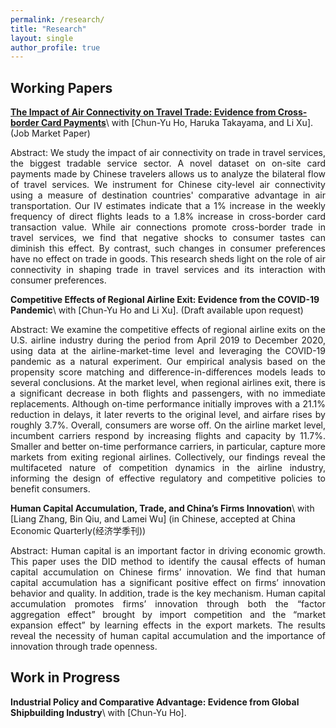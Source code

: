 ```yaml
---
permalink: /research/
title: "Research"
layout: single
author_profile: true
---
```




## Working Papers

**[The Impact of Air Connectivity on Travel Trade: Evidence from Cross-border Card Payments](https://drive.google.com/file/d/1bJCisGsnVB3oo9kHdJQueS54UzZhZ6Pd/view?usp=drive_link)**\\
with [Chun-Yu Ho, Haruka Takayama, and Li Xu]. (Job Market Paper)

<p style="text-align: justify;">
Abstract: We study the impact of air connectivity on trade in travel services, the biggest tradable service sector. A novel dataset on on-site card payments made by Chinese travelers allows us to analyze the bilateral flow of travel services. We instrument for Chinese city-level air connectivity using a measure of destination countries' comparative advantage in air transportation. Our IV estimates indicate that a 1% increase in the weekly frequency of direct flights leads to a 1.8% increase in cross-border card transaction value. While air connections promote cross-border trade in travel services, we find that negative shocks to consumer tastes can diminish this effect. By contrast, such changes in consumer preferences have no effect on trade in goods. This research sheds light on the role of air connectivity in shaping trade in travel services and its interaction with consumer preferences.
</p>


**Competitive Effects of Regional Airline Exit: Evidence from the COVID-19 Pandemic**\\
with [Chun-Yu Ho and Li Xu]. (Draft available upon request)

<!-- *We develop a dynamic spatial growth model to explore the role of trade and internal migration in the process of spatial development and aggregate growth. Growth is shaped by the best global and local ideas that contribute to the local stock of knowledge. Global ideas diffuse more to locations that are relatively more exposed to international trade. Local ideas are diffused across space when workers move to another location. We embed the diffusion of ideas through trade and migration into a multi-country, multi-region framework with international trade, forward-looking dynamic migration decisions, and endogenous capital accumulation. We apply our framework to study the role of initial conditions, international trade, and internal migration on China’s spatial development and aggregate growth during the 1990s and 2000s. We find that initial conditions across space, idea diffusion, and capital accumulation play an important role in understanding the process of spatial development and aggregate growth in China. Changes in international trade costs and mobility restrictions during the 1990s and 2000s also contribute to aggregate growth, with large heterogeneity across space.* -->
<p style="text-align: justify;">
Abstract: We examine the competitive effects of regional airline exits on the U.S. airline industry during the period from April 2019 to December 2020, using data at the airline-market-time level and leveraging the COVID-19 pandemic as a natural experiment. Our empirical analysis based on the propensity score matching and difference-in-differences models leads to several conclusions. At the market level, when regional airlines exit, there is a significant decrease in both flights and passengers, with no immediate replacements. Although on-time performance initially improves with a 21.1% reduction in delays, it later reverts to the original level, and airfare rises by roughly 3.7%. Overall, consumers are worse off. On the airline market level, incumbent carriers respond by increasing flights and capacity by 11.7%. Smaller and better on-time performance carriers, in particular, capture more markets from exiting regional airlines. Collectively, our findings reveal the multifaceted nature of competition dynamics in the airline industry, informing the design of effective regulatory and competitive policies to benefit consumers.
</p>

**Human Capital Accumulation, Trade, and China’s Firms Innovation**\\
with [Liang Zhang, Bin Qiu, and Lamei Wu] (in Chinese, accepted at China Economic Quarterly(经济学季刊))
<p style="text-align: justify;">
Abstract: Human capital is an important factor in driving economic growth. This paper uses the DID method to identify the causal effects of human capital accumulation on Chinese firms’ innovation. We find that human capital accumulation has a significant positive effect on firms’ innovation behavior and quality. In addition, trade is the key mechanism. Human capital accumulation promotes firms’ innovation through both the “factor aggregation effect” brought by import competition and the “market expansion effect” by learning effects in the export markets. The results reveal the necessity of human capital accumulation and the importance of innovation through trade openness.
</p>

## Work in Progress

**Industrial Policy and Comparative Advantage: Evidence from Global Shipbuilding Industry**\\
with [Chun-Yu Ho].
